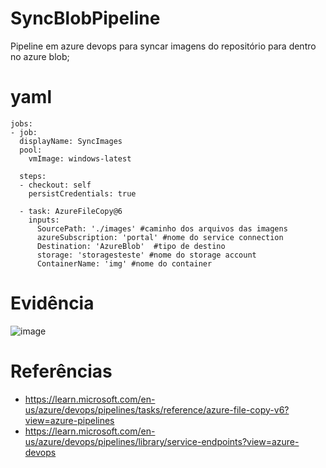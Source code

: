 # SyncBlobPipeline

Pipeline em azure devops para syncar imagens do repositório para dentro no azure blob;

# yaml 

```
jobs:
- job:
  displayName: SyncImages
  pool:
    vmImage: windows-latest

  steps:
  - checkout: self
    persistCredentials: true

  - task: AzureFileCopy@6
    inputs:
      SourcePath: './images' #caminho dos arquivos das imagens
      azureSubscription: 'portal' #nome do service connection
      Destination: 'AzureBlob'  #tipo de destino
      storage: 'storagesteste' #nome do storage account
      ContainerName: 'img' #nome do container
```

# Evidência
![image](https://github.com/user-attachments/assets/628a554e-31c9-4ad4-b2ff-fde4a8f6a0e2)


# Referências
- https://learn.microsoft.com/en-us/azure/devops/pipelines/tasks/reference/azure-file-copy-v6?view=azure-pipelines
- https://learn.microsoft.com/en-us/azure/devops/pipelines/library/service-endpoints?view=azure-devops


